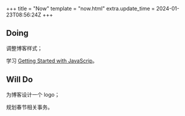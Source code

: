+++
title = "Now"
template = "now.html"
extra.update_time = 2024-01-23T08:56:24Z
+++

## Doing

调整博客样式；

学习 [Getting Started with JavaScrip](https://frontendmasters.com/courses/getting-started-javascript-v2/)。

## Will Do

为博客设计一个 logo；

规划春节相关事务。
